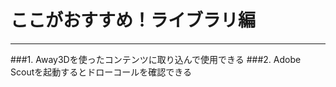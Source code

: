 # ここがおすすめ！ライブラリ編
***
###1. Away3Dを使った<span class="red">コンテンツに取り込んで使用できる</span>
###2. Adobe Scoutを起動すると<span class="red">ドローコールを確認できる</span>

